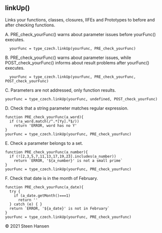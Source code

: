 

## linkUp()

 Links your functions, classes, closures, IIFEs and Prototypes to before and after
  checking functions.

  A. PRE_check_yourFunc() warns about parameter issues before yourFunc() executes.

      yourFunc = type_czech.linkUp(yourFunc, PRE_check_yourFunc)

  B. PRE_check_yourFunc() warns about parameter issues, while POST_check_yourFunc() informs about result problems after yourFunc() executes.
  
      yourFunc = type_czech.linkUp(yourFunc, PRE_check_yourFunc, POST_check_yourFunc) 
    
  C. Parameters are not addressed, only function results.
  
    yourFunc = type_czech.linkUp(yourFunc, undefined, POST_check_yourFunc) 

  D. Check that a string parameter matches regular expression.

    function PRE_check_yourFunc(a_word){
      if (!a_word.match(/^.*[Yy].*$/))
        return 'ERROR, word has no Y'
    }
    yourFunc = type_czech.linkUp(yourFunc, PRE_check_yourFunc) 

  E. Check a parameter belongs to a set.
    
    function PRE_check_yourFunc(a_number){
      if (![2,3,5,7,11,13,17,19,23].includes(a_number)) 
        return `ERROR, '${a_number}' is not a small prime`
    }
    yourFunc = type_czech.linkUp(yourFunc, PRE_check_yourFunc) 

  F. Check that date is in the month of February.

    function PRE_check_yourFunc(a_date){
      try {
        if (a_date.getMonth()===1) 
          return ''
      } catch (e) { }
      return `ERROR, '${a_date}' is not in February`
    }
    yourFunc = type_czech.linkUp(yourFunc, PRE_check_yourFunc) 

&copy; 2021 Steen Hansen